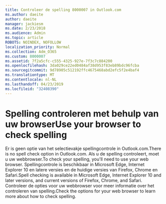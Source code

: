 ```yaml
---
title: Controleer de spelling 8000007 in Outlook.com
ms.author: daeite
author: daeite
manager: jackiesm
ms.date: 2/23/2018
ms.audience: Admin
ms.topic: article
ROBOTS: NOINDEX, NOFOLLOW
localization_priority: Normal
ms.collection: Adm_O365
ms.custom: 8000007
ms.assetid: 7f2a5cfc-c555-4325-927e-7f3c7c884200
ms.openlocfilehash: 3da029ce22ed0484af38d953f83eb89bdc96fcba
ms.sourcegitcommit: 9d78905c512192ffc4675468abd2efc5f2e4baf4
ms.translationtype: MT
ms.contentlocale: nl-NL
ms.lasthandoff: 04/23/2019
ms.locfileid: "32408390"
---
```

# <a name="use-your-browser-to-check-spelling"></a><span data-ttu-id="62e58-102">Spelling controleren met behulp van uw browser</span><span class="sxs-lookup"><span data-stu-id="62e58-102">Use your browser to check spelling</span></span>

<span data-ttu-id="62e58-103">Er is geen optie van het selectievakje spellingcontrole in Outlook.com.</span><span class="sxs-lookup"><span data-stu-id="62e58-103">There is no spell check option in Outlook.com.</span></span> <span data-ttu-id="62e58-104">Als u de spelling controleert, moet u uw webbrowser.</span><span class="sxs-lookup"><span data-stu-id="62e58-104">To check your spelling, you'll need to use your web browser.</span></span> <span data-ttu-id="62e58-105">Spellingcontrole is beschikbaar in Microsoft Edge, Internet Explorer 10 en latere versies en de huidige versies van Firefox, Chrome en Safari.</span><span class="sxs-lookup"><span data-stu-id="62e58-105">Spell checking is available in Microsoft Edge, Internet Explorer 10 and later versions, and current versions of Firefox, Chrome, and Safari.</span></span> <span data-ttu-id="62e58-106">Controleer de opties voor uw webbrowser voor meer informatie over het controleren van spelling.</span><span class="sxs-lookup"><span data-stu-id="62e58-106">Check the options for your web browser to learn more about how to check spelling.</span></span>
  

